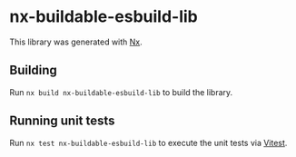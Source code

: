 # nx-buildable-esbuild-lib

This library was generated with [Nx](https://nx.dev).

## Building

Run `nx build nx-buildable-esbuild-lib` to build the library.

## Running unit tests

Run `nx test nx-buildable-esbuild-lib` to execute the unit tests via [Vitest](https://vitest.dev/).
